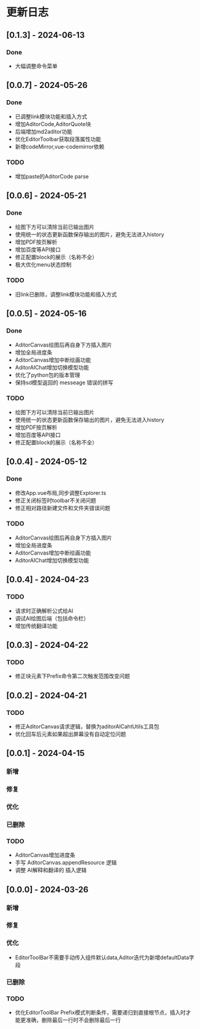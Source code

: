 # 更新日志
## [0.1.3] - 2024-06-13
### Done
* 大幅调整命令菜单

## [0.0.7] - 2024-05-26
### Done
* 已调整link模块功能和插入方式
* 增加AditorCode,AditorQuote块
* 后端增加md2aditor功能
* 优化EditorToolbar获取段落属性功能
* 新增codeMirror,vue-codemirror依赖

### TODO
* 增加paste的AditorCode parse

## [0.0.6] - 2024-05-21
### Done
* 绘图下方可以清除当前已输出图片
* 使用统一的状态更新函数保存输出的图片，避免无法进入history
* 增加PDF按页解析
* 增加百度等API接口
* 修正配置block的展示（名称不全）
* 极大优化menu状态控制

### TODO
* 旧link已删除，调整link模块功能和插入方式


## [0.0.5] - 2024-05-16
### Done
* AditorCanvas绘图后再自身下方插入图片
* 增加全局进度条
* AditorCanvas增加中断绘画功能
* AditorAIChat增加切换模型功能
* 优化了python包的版本管理
* 保持sd模型返回的 messeage 错误的拼写

### TODO
* 绘图下方可以清除当前已输出图片
* 使用统一的状态更新函数保存输出的图片，避免无法进入history
* 增加PDF按页解析
* 增加百度等API接口
* 修正配置block的展示（名称不全）


## [0.0.4] - 2024-05-12
### Done
* 修改App.vue布局,同步调整Explorer.ts
* 修正关闭标签时toolbar不关闭问题
* 修正相对路径新建文件和文件夹错误问题

### TODO
* AditorCanvas绘图后再自身下方插入图片
* 增加全局进度条
* AditorCanvas增加中断绘画功能
* AditorAIChat增加切换模型功能

## [0.0.4] - 2024-04-23
### TODO

* 请求时正确解析公式给AI
* 调试AI绘图后端（包括命令栏）
* 增加传统翻译功能

## [0.0.3] - 2024-04-22

### TODO

* 修正块元素下Prefix命令第二次触发范围改变问题

## [0.0.2] - 2024-04-21

### TODO

* 修正AditorCanvas请求逻辑，替换为aditorAICahtUtils工具包
* 优化回车后元素如果超出屏幕没有自动定位问题

## [0.0.1] - 2024-04-15

### 新增

### 修复

### 优化

### 已删除

### TODO

* AditorCanvas增加进度条
* 手写 AditorCanvas.appendResource 逻辑
* 调整 AI解释和翻译的 插入逻辑


## [0.0.0] - 2024-03-26

### 新增

### 修复

### 优化

* EditorToolBar不需要手动传入组件默认data,Aditor迭代为新增defaultData字段

### 已删除

### TODO

* 优化EditorToolBar Prefix模式判断条件，需要递归到直接根节点，插入时才能更准确，删除最后一行时不会删除最后一行
